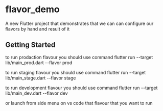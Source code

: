 # flavor_demo

A new Flutter project that demonstrates that we can can configure our flavors by hand and result of it


## Getting Started

to run prodaction flavour you should use command 
flutter run --target lib/main_prod.dart --flavor prod   

to run staging flavour you should use command 
flutter run --target lib/main_stage.dart --flavor stage   

to run development flavour you should use command 
flutter run --target lib/main_dev.dart --flavor dev


or launch from side menu on vs code that flavour that you want to run

